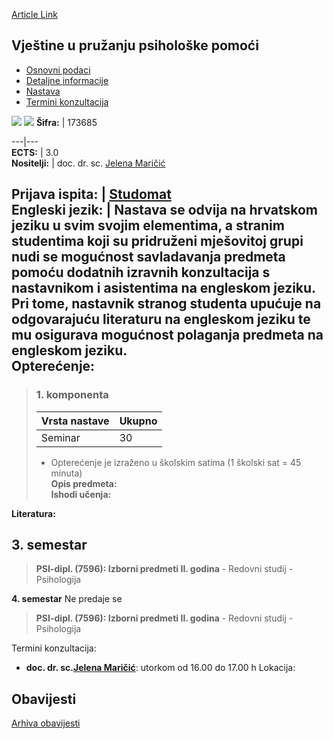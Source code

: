 [Article Link](https://www.fhs.hr/predmet/vuppp_a)

## Vještine u pružanju psihološke pomoći
  * [Osnovni podaci](https://www.fhs.hr/predmet/vuppp_a#v1id-904888_871621_1_0 "Osnovni podaci")
  * [Detaljne informacije](https://www.fhs.hr/predmet/vuppp_a#v1id-904888_871621_1_1 "Detaljne informacije")
  * [Nastava](https://www.fhs.hr/predmet/vuppp_a#v1id-904888_871621_1_2 "Nastava")
  * [Termini konzultacija](https://www.fhs.hr/predmet/vuppp_a#v1id-904888_871621_1_3 "Termini konzultacija")


[![](https://www.fhs.hr/img/flags/gif/hr.gif)](https://www.fhs.hr/predmet/vuppp_a) [![](https://www.fhs.hr/img/flags/gif/gb.gif)](https://www.fhs.hr/en/course/pcahs_a)
**Šifra:** |  173685  
  
---|---  
**ECTS:** |  3.0   
**Nositelji:** |  doc. dr. sc. [Jelena Maričić](https://www.fhs.hr/djelatnik/jelena.maricic)   
  
**Prijava ispita:** |  [Studomat](http://www.isvu.hr/studomat)  
**Engleski jezik:** |  Nastava se odvija na hrvatskom jeziku u svim svojim elementima, a stranim studentima koji su pridruženi mješovitoj grupi nudi se mogućnost savladavanja predmeta pomoću dodatnih izravnih konzultacija s nastavnikom i asistentima na engleskom jeziku. Pri tome, nastavnik stranog studenta upućuje na odgovarajuću literaturu na engleskom jeziku te mu osigurava mogućnost polaganja predmeta na engleskom jeziku.   
**Opterećenje:**  
---  
> ### 1. komponenta
> | Vrsta nastave | Ukupno  
> ---|---  
> Seminar | 30  
> * Opterećenje je izraženo u školskim satima (1 školski sat = 45 minuta)   
**Opis predmeta:**  
> **Ishodi učenja:**  

  
**Literatura:**  

  
**3. semestar**  
---  
> **PSI-dipl. (7596): Izborni predmeti II. godina** - Redovni studij - Psihologija  
>   
  
**4. semestar** Ne predaje se  
> **PSI-dipl. (7596): Izborni predmeti II. godina** - Redovni studij - Psihologija  
>   
Termini konzultacija: 
  * **doc. dr. sc.[Jelena Maričić](https://www.fhs.hr/djelatnik/jelena.maricic)**: 
utorkom od 16.00 do 17.00 h
Lokacija: 


## Obavijesti
[Arhiva obavijesti](https://www.fhs.hr/predmet/vuppp_a?@=20xgz#news_112467 "Arhiva obavijesti")
